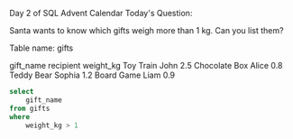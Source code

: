 Day 2 of SQL Advent Calendar
Today's Question:

Santa wants to know which gifts weigh more than 1 kg. Can you list them?

Table name: gifts

gift_name	recipient	weight_kg
Toy Train	John	2.5
Chocolate Box	Alice	0.8
Teddy Bear	Sophia	1.2
Board Game	Liam	0.9


```sql
select
    gift_name
from gifts
where
    weight_kg > 1
```